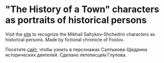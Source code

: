 # "The History of a Town" characters as portraits of historical persons 

Visit the [site](aparovyshnaya.github.io/histgrado/) to recognize the Mikhail Saltykov-Shchedrin characters as historical persons. Made by fictional chronicle of Foolov.

Посетите [сайт](aparovyshnaya.github.io/histgrado/), чтобы узнать в персонажах Салтыкова-Щедрина исторических деятелей. Сделано летописцем Глупова.
